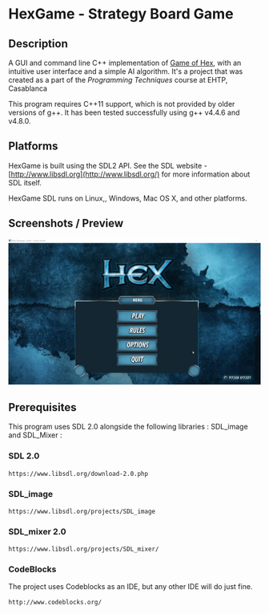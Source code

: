 # HexGame - Strategy Board Game

## Description

A GUI and command line C++ implementation of [Game of Hex](http://en.wikipedia.org/wiki/Hex_(board_game)), with an intuitive user interface and a simple AI algorithm. It's a project that was created as a part of the *Programming Techniques* course at EHTP, Casablanca

This program requires C++11 support, which is not provided by older versions of g++. It has been tested successfully using g++ v4.4.6 and v4.8.0.

## Platforms

HexGame is built using the SDL2 API. See the SDL website - [http://www.libsdl.org](http://www.libsdl.org/) for more information about SDL itself.

HexGame SDL runs on Linux,, Windows, Mac OS X, and other platforms.

## Screenshots / Preview

![Hex Game Demo](demo/Hex.gif)

## Prerequisites

This program uses SDL 2.0 alongside the following libraries : SDL_image and SDL_Mixer :

### **SDL 2.0**

```
https://www.libsdl.org/download-2.0.php
```

### **SDL_image**

```
https://www.libsdl.org/projects/SDL_image
```

### SDL_mixer 2.0

```
https://www.libsdl.org/projects/SDL_mixer/
```

### CodeBlocks
The project uses Codeblocks as an IDE, but any other IDE will do just fine.
```
http://www.codeblocks.org/
```

